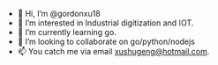 - 👋 Hi, I’m @gordonxu18
- 👀 I’m interested in Industrial digitization and IOT.
- 🌱 I’m currently learning go.
- 💞️ I’m looking to collaborate on go/python/nodejs
- 📫 You catch me via email xushugeng@hotmail.com.

<!---
gordonxu18/gordonxu18 is a ✨ special ✨ repository because its `README.md` (this file) appears on your GitHub profile.
You can click the Preview link to take a look at your changes.
--->
